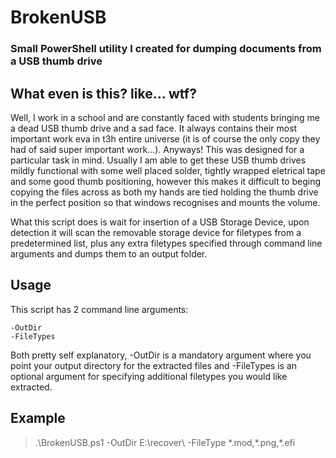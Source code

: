 # BrokenUSB
### Small PowerShell utility I created for dumping documents from a USB thumb drive

## What even is this? like... wtf?
Well, I work in a school and are constantly faced with students bringing me a dead USB thumb drive and a sad face. It always contains their most important work eva in t3h entire universe (it is of course the only copy they had of said super important work...). Anyways! This was designed for a particular task in mind. Usually I am able to get these USB thumb drives mildly functional with some well placed solder, tightly wrapped eletrical tape and some good thumb positioning, however this makes it difficult to beging copying the files across as both my hands are tied holding the thumb drive in the perfect position so that windows recognises and mounts the volume.

What this script does is wait for insertion of a USB Storage Device, upon detection it will scan the removable storage device for filetypes from a predetermined list, plus any extra filetypes specified through command line arguments and dumps them to an output folder.

## Usage

This script has 2 command line arguments:
```
-OutDir
-FileTypes
```

Both pretty self explanatory, -OutDir is a mandatory argument where you point your output directory for the extracted files and -FileTypes is an optional argument for specifying additional filetypes you would like extracted.

## Example

> .\BrokenUSB.ps1 -OutDir E:\recover\ -FileType \*.mod,\*.png,\*.efi
